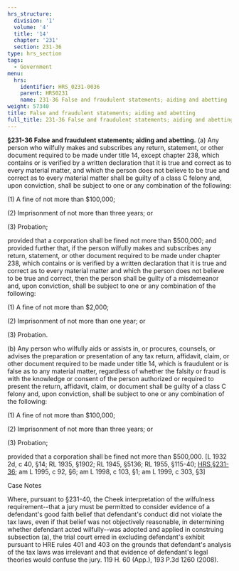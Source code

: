 ```yaml
---
hrs_structure:
  division: '1'
  volume: '4'
  title: '14'
  chapter: '231'
  section: 231-36
type: hrs_section
tags:
  - Government
menu:
  hrs:
    identifier: HRS_0231-0036
    parent: HRS0231
    name: 231-36 False and fraudulent statements; aiding and abetting
weight: 57340
title: False and fraudulent statements; aiding and abetting
full_title: 231-36 False and fraudulent statements; aiding and abetting
---
```

**§231-36 False and fraudulent statements; aiding and abetting.** (a) Any person who wilfully makes and subscribes any return, statement, or other document required to be made under title 14, except chapter 238, which contains or is verified by a written declaration that it is true and correct as to every material matter, and which the person does not believe to be true and correct as to every material matter shall be guilty of a class C felony and, upon conviction, shall be subject to one or any combination of the following:

(1) A fine of not more than $100,000;

(2) Imprisonment of not more than three years; or

(3) Probation;

provided that a corporation shall be fined not more than $500,000; and provided further that, if the person wilfully makes and subscribes any return, statement, or other document required to be made under chapter 238, which contains or is verified by a written declaration that it is true and correct as to every material matter and which the person does not believe to be true and correct, then the person shall be guilty of a misdemeanor and, upon conviction, shall be subject to one or any combination of the following:

(1) A fine of not more than $2,000;

(2) Imprisonment of not more than one year; or

(3) Probation.

(b) Any person who wilfully aids or assists in, or procures, counsels, or advises the preparation or presentation of any tax return, affidavit, claim, or other document required to be made under title 14, which is fraudulent or is false as to any material matter, regardless of whether the falsity or fraud is with the knowledge or consent of the person authorized or required to present the return, affidavit, claim, or document shall be guilty of a class C felony and, upon conviction, shall be subject to one or any combination of the following:

(1) A fine of not more than $100,000;

(2) Imprisonment of not more than three years; or

(3) Probation;

provided that a corporation shall be fined not more than $500,000\. [L 1932 2d, c 40, §14; RL 1935, §1902; RL 1945, §5136; RL 1955, §115-40; [HRS §231-36](/title-14/chapter-231/section-231-36/); am L 1995, c 92, §6; am L 1998, c 103, §1; am L 1999, c 303, §3]

Case Notes

Where, pursuant to §231-40, the Cheek interpretation of the wilfulness requirement--that a jury must be permitted to consider evidence of a defendant's good faith belief that defendant's conduct did not violate the tax laws, even if that belief was not objectively reasonable, in determining whether defendant acted wilfully--was adopted and applied in construing subsection (a), the trial court erred in excluding defendant's exhibit pursuant to HRE rules 401 and 403 on the grounds that defendant's analysis of the tax laws was irrelevant and that evidence of defendant's legal theories would confuse the jury. 119 H. 60 (App.), 193 P.3d 1260 (2008).